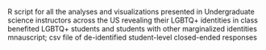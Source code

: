 R script for all the analyses and visualizations presented in Undergraduate science instructors across the US revealing their LGBTQ+ identities in class benefited LGBTQ+ students and students with other marginalized identities mnauscript; csv file of de-identified student-level closed-ended responses
